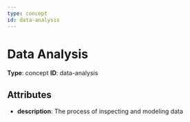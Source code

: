 ```yaml
---
type: concept
id: data-analysis
---
```


# Data Analysis

**Type**: concept
**ID**: data-analysis

## Attributes

- **description**: The process of inspecting and modeling data

